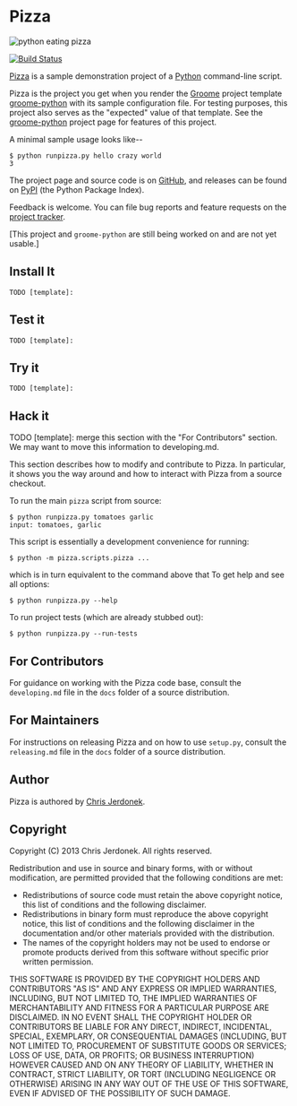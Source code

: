 Pizza
=====

<!-- All Markdown comments are in the form of HTML comments to simplify
converting Markdown to reST.  We strip comments of this form prior to
passing the file to pandoc because pandoc preserves HTML and PyPI
rejects reST long descriptions containing HTML. -->

<!-- We leave the leading brackets empty here.  Otherwise, unwanted caption
text shows up in the reST version converted by pandoc.  This image is served
from GitHub pages because that's what GitHub prefers. -->
![](http://cjerdonek.github.com/groome/images/python-pizza.jpeg "python eating pizza")

<!-- Travis CI recommends the following for build-status images in Markdown:
http://about.travis-ci.org/docs/user/status-images/ -->
[![Build Status](https://travis-ci.org/cjerdonek/groome-python-expected.png)](https://travis-ci.org/cjerdonek/groome-python-expected)

[Pizza](https://github.com/cjerdonek/groome-python-expected) is a sample
demonstration project of a [Python](http://www.python.org) command-line script.

Pizza is the project you get when you render the
[Groome](http://cjerdonek.github.com/groome) project template
[groome-python](https://github.com/cjerdonek/groome-python) with its
sample configuration file.  For testing purposes, this project also serves
as the "expected" value of that template.  See the
[groome-python](https://github.com/cjerdonek/groome-python) project page
for features of this project.

A minimal sample usage looks like--

    $ python runpizza.py hello crazy world
    3

The project page and source code is on
[GitHub](https://github.com/cjerdonek/groome-python-expected), and releases
can be found on [PyPI](http://pypi.python.org/pypi/Pizza)
(the Python Package Index).

Feedback is welcome.  You can file bug reports and feature requests on the
[project tracker](https://github.com/cjerdonek/groome-python-expected/issues).

[This project and `groome-python` are still being worked on and are not
yet usable.]


Install It
----------

    TODO [template]:


Test it
-------

    TODO [template]:


Try it
------

    TODO [template]:


Hack it
-------

TODO [template]: merge this section with the "For Contributors" section.  We
may want to move this information to developing.md.

This section describes how to modify and contribute to Pizza.  In particular,
it shows you the way around and how to interact with Pizza from a source
checkout.

To run the main `pizza` script from source:

    $ python runpizza.py tomatoes garlic
    input: tomatoes, garlic

This script is essentially a development convenience for running:

    $ python -m pizza.scripts.pizza ...

which is in turn equivalent to the command above that
To get help and see all options:

    $ python runpizza.py --help

To run project tests (which are already stubbed out):

    $ python runpizza.py --run-tests


For Contributors
---------------

For guidance on working with the Pizza code base, consult the `developing.md`
file in the `docs` folder of a source distribution.


For Maintainers
---------------

For instructions on releasing Pizza and on how to use `setup.py`, consult
the `releasing.md` file in the `docs` folder of a source distribution.


Author
------

Pizza is authored by [Chris Jerdonek](https://github.com/cjerdonek).


Copyright
---------

Copyright (C) 2013 Chris Jerdonek.  All rights reserved.

Redistribution and use in source and binary forms, with or without
modification, are permitted provided that the following conditions are met:

* Redistributions of source code must retain the above copyright notice,
  this list of conditions and the following disclaimer.
* Redistributions in binary form must reproduce the above copyright notice,
  this list of conditions and the following disclaimer in the documentation
  and/or other materials provided with the distribution.
* The names of the copyright holders may not be used to endorse or promote
  products derived from this software without specific prior written
  permission.

THIS SOFTWARE IS PROVIDED BY THE COPYRIGHT HOLDERS AND CONTRIBUTORS "AS IS"
AND ANY EXPRESS OR IMPLIED WARRANTIES, INCLUDING, BUT NOT LIMITED TO, THE
IMPLIED WARRANTIES OF MERCHANTABILITY AND FITNESS FOR A PARTICULAR PURPOSE
ARE DISCLAIMED. IN NO EVENT SHALL THE COPYRIGHT HOLDER OR CONTRIBUTORS BE
LIABLE FOR ANY DIRECT, INDIRECT, INCIDENTAL, SPECIAL, EXEMPLARY, OR
CONSEQUENTIAL DAMAGES (INCLUDING, BUT NOT LIMITED TO, PROCUREMENT OF
SUBSTITUTE GOODS OR SERVICES; LOSS OF USE, DATA, OR PROFITS; OR BUSINESS
INTERRUPTION) HOWEVER CAUSED AND ON ANY THEORY OF LIABILITY, WHETHER IN
CONTRACT, STRICT LIABILITY, OR TORT (INCLUDING NEGLIGENCE OR OTHERWISE)
ARISING IN ANY WAY OUT OF THE USE OF THIS SOFTWARE, EVEN IF ADVISED OF THE
POSSIBILITY OF SUCH DAMAGE.
